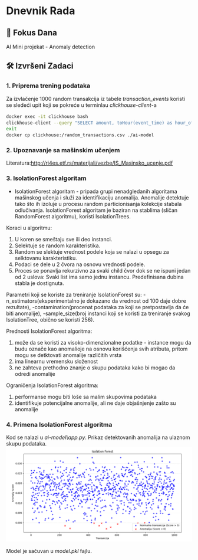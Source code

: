 # Dnevnik Rada 
## 🎯 Fokus Dana 
AI Mini projekat - Anomaly detection

## 🛠 Izvršeni Zadaci
### 1. Priprema trening podataka

Za izvlačenje 1000 random transakcija iz tabele *transaction_events*  koristi se sledeći upit koji se pokreće u terminlau *clickhouse-client*-a

```bash
docker exec -it clickhouse bash
clickhouse-client --query "SELECT amount, toHour(event_time) as hour_of_day, currency, reinterpretAsUInt128(replaceRegexpAll(user_id, '-', '')) % 10 AS user_id_mod FROM transaction_events WHERE rand()%10+0 LIMIT 1000;" > random_transactions.csv
exit
docker cp clickhouse:/random_transactions.csv ./ai-model
```

### 2. Upoznavanje sa mašinskim učenjem
Literatura:http://ri4es.etf.rs/materijali/vezbe/IS_Masinsko_ucenje.pdf

### 3. IsolationForest algoritam

- IsolationForest algoritam - pripada grupi nenadgledanih algoritama mašinskog učenja i služi za identifikaciju anomalija. Anomalije detektuje tako što ih izoluje u procesu random particionisanja kolekcije stabala odlučivanja.
IsolationForest algoritam je baziran na stablima (sličan RandomForest algoritmu), koristi IsolationTrees.

Koraci u algoritmu:
1) U koren se smeštaju sve ili deo instanci.
2) Selektuje se random karakteristika.
3) Random se slektuje vrednost podele koja se nalazi u opsegu za selktovanu karakteristiku.
4) Podaci se dele u 2 čvora na osnovu vrednosti podele.
5) Proces se ponavlja rekurzivno za svaki child čvor dok se ne ispuni jedan od 2 uslova: Svaki list ima samo jednu instancu. Predefinisana dubina stabla je dostignuta.

Parametri koji se koriste za treniranje IsolationForest su: 
    -n_estimators(eksperimentalno je dokazano da vrednost od 100 daje dobre rezultate), 
    -contamination(procenat podataka za koji se pretpostavlja da će biti anomalije), 
    -sample_size(broj instanci koji se koristi za treniranje svakog IsolationTree, obično se koristi 256). 

Prednosti IsolationForest algoritma: 
1) može da se koristi za visoko-dimenzionalne podatke - instance mogu da budu označe kao anomalioje na osnovu korišćenja svih atributa, pritom mogu se detktovati anomalije različitih vrsta
2) ima linearnu vremensku složenost
3) ne zahteva prethodno znanje o skupu podataka kako bi mogao da odredi anomalije

Ograničenja IsolationForest algoritma:
1) performanse mogu biti loše sa malim skupovima podataka
2) identifikuje potencijalne anomalije, ali ne daje objašnjenje zašto su anomalije



### 4. Primena IsolationForest algoritma
Kod se nalazi u *ai-model\app.py*.
Prikaz detektovanih anomalija na ulaznom skupu podataka.
![Prikaz anomalija](./assets/oct_20_isolation_forest.png)

Model je sačuvan u *model.pkl* fajlu.
